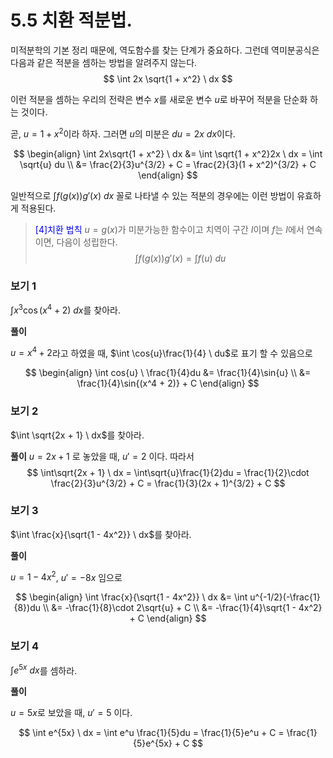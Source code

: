 # 5.5 치환 적분법.

미적분학의 기본 정리 때문에, 역도함수를 찾는 단계가 중요하다. 그런데 역미분공식은 다음과 같은 적분을 셈하는 방법을 알려주지 않는다.
$$
\int 2x \sqrt{1 + x^2} \ dx
$$

이런 적분을 셈하는 우리의 전략은 변수 $x$를 새로운 변수 $u$로 바꾸어 적분을 단순화 하는 것이다. 

곧, $u = 1 + x^2$이라 하자. 그러면 $u$의 미분은 $du = 2x \ dx$이다. 

$$
\begin{align}
\int 2x\sqrt{1 + x^2} \ dx &= \int \sqrt{1 + x^2}2x \ dx = \int \sqrt{u} du  \\
&= \frac{2}{3}u^{3/2} + C = \frac{2}{3}(1 + x^2)^{3/2} + C
\end{align}
$$

일반적으로 $\int f(g(x))g'(x) \ dx$ 꼴로 나타낼 수 있는 적분의 경우에는 이런 방법이 유효하게 적용된다.

> <span style="color:blue">[4]치환 법칙</span>
> $u = g(x)$가 미분가능한 함수이고 치역이 구간 $I$이며 $f$는 $I$에서 연속이면, 다음이 성립한다.
> $$
\int f(g(x))g'(x) = \int f(u) \ du
$$

### 보기 1

$\int x^3 \cos{(x^4 + 2)} \ dx$를 찾아라.

**풀이**

$u = x^4 + 2$라고 하였을 때, $\int \cos{u}\frac{1}{4} \ du$로 표기 할 수 있음으로

$$
\begin{align}
\int cos{u} \ \frac{1}{4}du &= \frac{1}{4}\sin{u} \\
&= \frac{1}{4}\sin{(x^4 + 2)} + C
\end{align}
$$

### 보기 2

$\int \sqrt{2x + 1} \ dx$를 찾아라.

**풀이**
$u = 2x + 1$ 로 놓았을 때, $u' = 2$ 이다. 따라서
$$
\int\sqrt{2x + 1} \ dx = \int\sqrt{u}\frac{1}{2}du = \frac{1}{2}\cdot \frac{2}{3}u^{3/2} + C = \frac{1}{3}(2x + 1)^{3/2} + C
$$

### 보기 3

$\int \frac{x}{\sqrt{1 - 4x^2}} \ dx$를 찾아라.

**풀이**

$u = 1- 4x^2$, $u' = -8x$ 임으로

$$
\begin{align}
\int \frac{x}{\sqrt{1 - 4x^2}} \ dx &= \int u^{-1/2}(-\frac{1}{8})du \\
&= -\frac{1}{8}\cdot 2\sqrt{u} + C \\
&= -\frac{1}{4}\sqrt{1 - 4x^2} + C
\end{align}
$$

### 보기 4

$\int e^{5x} \ dx$를 셈하라.

**풀이**

$u = 5x$로 보았을 때, $u' = 5$ 이다.

$$
\int e^{5x} \ dx = \int e^u \frac{1}{5}du = \frac{1}{5}e^u + C = \frac{1}{5}e^{5x} + C
$$